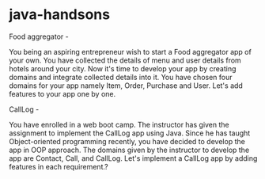# java-handsons

Food aggregator -

You being an aspiring entrepreneur wish to start a Food aggregator app of your own. You have collected the details of menu and user details from hotels around your city.
Now it's time to develop your app by creating domains and integrate collected details into it.
You have chosen four domains for your app namely Item, Order, Purchase and User. Let's add features to your app one by one.

CallLog -

You have enrolled in a web boot camp. The instructor has given the assignment to implement 
the CallLog app using Java. Since he has taught Object-oriented programming recently, you have decided to 
develop the app in OOP approach. The domains given by the instructor to develop the app are Contact, Call, 
and CallLog. Let's implement a CallLog app by adding features in each requirement.? 


 
